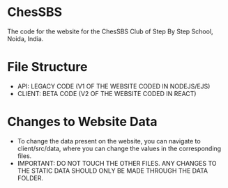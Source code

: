 # ChesSBS
The code for the website for the ChesSBS Club of Step By Step School, Noida, India.

# File Structure

- API: LEGACY CODE (V1 OF THE WEBSITE CODED IN NODEJS/EJS)
- CLIENT: BETA CODE (V2 OF THE WEBSITE CODED IN REACT)

# Changes to Website Data

- To change the data present on the website, you can navigate to client/src/data, where you can change the values in the corresponding files. 
- IMPORTANT: DO NOT TOUCH THE OTHER FILES. ANY CHANGES TO THE STATIC DATA SHOULD ONLY BE MADE THROUGH THE DATA FOLDER.
